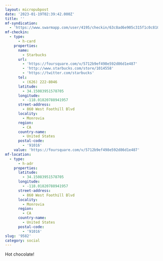 ```yaml
---
layout: micropubpost
date: '2023-01-19T02:39:42.000Z'
title: ''
mf-syndication:
  - 'https://www.swarmapp.com/user/4195/checkin/63c8ad6e905c315f1c0c8104'
mf-checkin:
  - type:
      - h-card
    properties:
      name:
        - Starbucks
      url:
        - 'https://foursquare.com/v/5712b9ef498e592d86d1e487'
        - 'http://www.starbucks.com/store/1014558'
        - 'https://twitter.com/starbucks'
      tel:
        - (626) 222-8046
      latitude:
        - 34.15083951578705
      longitude:
        - -118.01820788941957
      street-address:
        - 860 West Foothill Blvd
      locality:
        - Monrovia
      region:
        - CA
      country-name:
        - United States
      postal-code:
        - '91016'
    value: 'https://foursquare.com/v/5712b9ef498e592d86d1e487'
mf-location:
  - type:
      - h-adr
    properties:
      latitude:
        - 34.15083951578705
      longitude:
        - -118.01820788941957
      street-address:
        - 860 West Foothill Blvd
      locality:
        - Monrovia
      region:
        - CA
      country-name:
        - United States
      postal-code:
        - '91016'
slug: '9582'
category: social
---
```

Hot chocolate!
